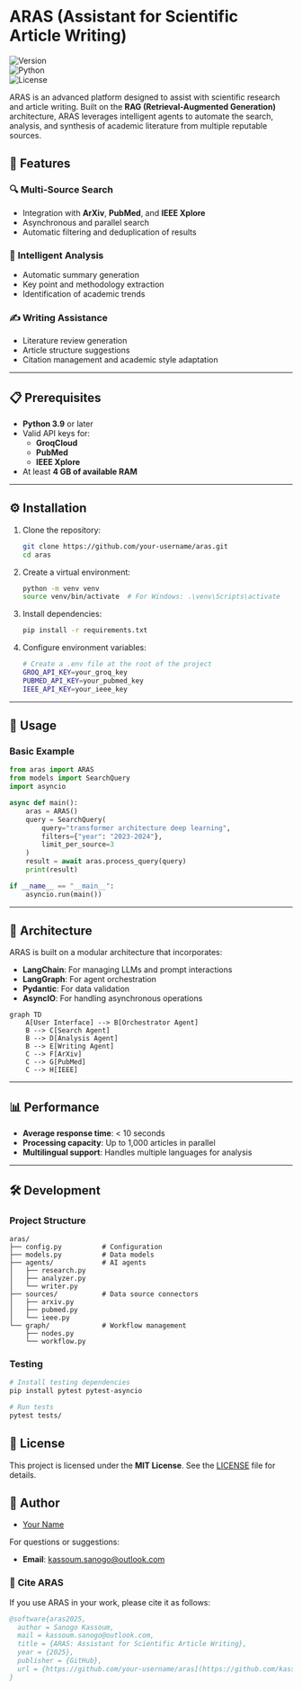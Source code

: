 # **ARAS** (Assistant for Scientific Article Writing)  

![Version](https://img.shields.io/badge/version-1.0.0-blue.svg)  
![Python](https://img.shields.io/badge/python-3.9%2B-blue)  
![License](https://img.shields.io/badge/license-MIT-green.svg)  

ARAS is an advanced platform designed to assist with scientific research and article writing. Built on the **RAG (Retrieval-Augmented Generation)** architecture, ARAS leverages intelligent agents to automate the search, analysis, and synthesis of academic literature from multiple reputable sources.  



## 🚀 **Features**  

### 🔍 **Multi-Source Search**  
- Integration with **ArXiv**, **PubMed**, and **IEEE Xplore**  
- Asynchronous and parallel search  
- Automatic filtering and deduplication of results  

### 🧠 **Intelligent Analysis**  
- Automatic summary generation  
- Key point and methodology extraction  
- Identification of academic trends  

### ✍️ **Writing Assistance**  
- Literature review generation  
- Article structure suggestions  
- Citation management and academic style adaptation  

---

## 📋 **Prerequisites**  
- **Python 3.9** or later  
- Valid API keys for:  
  - **GroqCloud**  
  - **PubMed**  
  - **IEEE Xplore**  
- At least **4 GB of available RAM**  

---

## ⚙️ **Installation**  

1. Clone the repository:  
   ```bash  
   git clone https://github.com/your-username/aras.git  
   cd aras  
   ```  

2. Create a virtual environment:  
   ```bash  
   python -m venv venv  
   source venv/bin/activate  # For Windows: .\venv\Scripts\activate  
   ```  

3. Install dependencies:  
   ```bash  
   pip install -r requirements.txt  
   ```  

4. Configure environment variables:  
   ```bash  
   # Create a .env file at the root of the project  
   GROQ_API_KEY=your_groq_key  
   PUBMED_API_KEY=your_pubmed_key  
   IEEE_API_KEY=your_ieee_key  
   ```  

---

## 🎯 **Usage**  

### Basic Example  

```python  
from aras import ARAS  
from models import SearchQuery  
import asyncio  

async def main():  
    aras = ARAS()  
    query = SearchQuery(  
        query="transformer architecture deep learning",  
        filters={"year": "2023-2024"},  
        limit_per_source=3  
    )  
    result = await aras.process_query(query)  
    print(result)  

if __name__ == "__main__":  
    asyncio.run(main())  
```  

---

## 🔧 **Architecture**  

ARAS is built on a modular architecture that incorporates:  
- **LangChain**: For managing LLMs and prompt interactions  
- **LangGraph**: For agent orchestration  
- **Pydantic**: For data validation  
- **AsyncIO**: For handling asynchronous operations  

```mermaid  
graph TD  
    A[User Interface] --> B[Orchestrator Agent]  
    B --> C[Search Agent]  
    B --> D[Analysis Agent]  
    B --> E[Writing Agent]  
    C --> F[ArXiv]  
    C --> G[PubMed]  
    C --> H[IEEE]  
```  

---

## 📊 **Performance**  
- **Average response time**: < 10 seconds  
- **Processing capacity**: Up to 1,000 articles in parallel  
- **Multilingual support**: Handles multiple languages for analysis  

---

## 🛠 **Development**  

### Project Structure  

```
aras/  
├── config.py          # Configuration  
├── models.py          # Data models  
├── agents/            # AI agents  
│   ├── research.py  
│   ├── analyzer.py  
│   └── writer.py  
├── sources/           # Data source connectors  
│   ├── arxiv.py  
│   ├── pubmed.py  
│   └── ieee.py  
└── graph/             # Workflow management  
    ├── nodes.py  
    └── workflow.py  
```  

### Testing  

```bash  
# Install testing dependencies  
pip install pytest pytest-asyncio  

# Run tests  
pytest tests/  
```  


## 📄 **License**  
This project is licensed under the **MIT License**. See the [LICENSE](LICENSE) file for details.  


## 👥 **Author**  
- [Your Name](https://github.com/your-username)  

For questions or suggestions:  
- **Email**: kassoum.sanogo@outlook.com  

### 📌 **Cite ARAS**  
If you use ARAS in your work, please cite it as follows:  

```bibtex  
@software{aras2025,  
  author = Sanogo Kassoum,
  mail = kassoum.sanogo@outlook.com,
  title = {ARAS: Assistant for Scientific Article Writing},  
  year = {2025},  
  publisher = {GitHub},  
  url = {https://github.com/your-username/aras](https://github.com/kassoumsanogo1/Scientific-Paper-Research-Assistant.git}  
}  
```  
